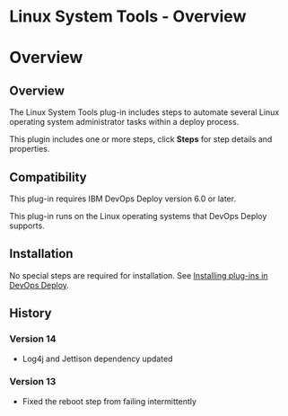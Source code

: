 
Linux System Tools - Overview
=============================

# Overview


## Overview



The Linux System Tools plug-in includes steps to automate several Linux operating system administrator tasks within a deploy process.

This plugin includes one or more steps, click **Steps** for step details and properties.

## Compatibility

This plug-in requires IBM DevOps Deploy version 6.0 or later.

This plug-in runs on the Linux operating systems that DevOps Deploy supports.

## Installation

No special steps are required for installation. See [Installing plug-ins in DevOps Deploy](https://community.ibm.com/community/user/wasdevops/blogs/laurel-dickson-bull1/2022/06/13/install-plugins "Installing plug-ins in DevOps Deploy").

## History

### Version 14

* Log4j and Jettison dependency updated

### Version 13

* Fixed the reboot step from failing intermittently

